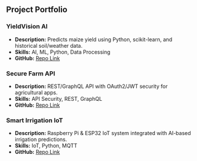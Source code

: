 ## Project Portfolio

### YieldVision AI
- **Description:** Predicts maize yield using Python, scikit-learn, and historical soil/weather data.
- **Skills:** AI, ML, Python, Data Processing
- **GitHub:** [Repo Link](https://github.com/jvashiri/maize-yield-ai)

### Secure Farm API
- **Description:** REST/GraphQL API with OAuth2/JWT security for agricultural apps.
- **Skills:** API Security, REST, GraphQL
- **GitHub:** [Repo Link](https://github.com/jvashiri/secure-farm-api)

### Smart Irrigation IoT
- **Description:** Raspberry Pi & ESP32 IoT system integrated with AI-based irrigation predictions.
- **Skills:** IoT, Python, MQTT
- **GitHub:** [Repo Link](https://github.com/jvashiri/smart-irrigation)
